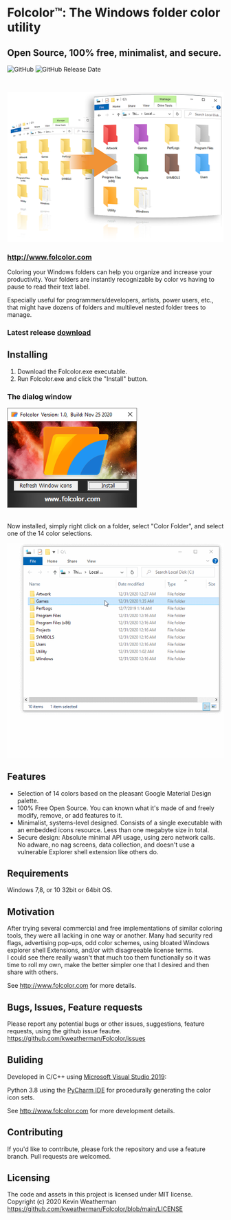 # Folcolor™: The Windows folder color utility
## Open Source, 100% free, minimalist, and secure.

![GitHub](https://img.shields.io/github/license/kweatherman/Folcolor)
![GitHub Release Date](https://img.shields.io/github/release-date/kweatherman/Folcolor)

</br>

![Folcolor Logo](readme_assets/before_after_header_trans_img_s.png)

### http://www.folcolor.com  

Coloring your Windows folders can help you organize and increase your productivity. Your folders are instantly recognizable by color vs having to pause to read their text label.  

Especially useful for programmers/developers, artists, power users, etc., that might have dozens of folders and multilevel nested folder trees to manage.  

### Latest release [download](https://github.com/kweatherman/Folcolor/releases/)

## Installing
1) Download the Folcolor.exe executable.  
2) Run Folcolor.exe and click the "Install" button.
 
### The dialog window
![Folcolor Logo](readme_assets/ui_screenshot_install.png)  

</br>
Now installed, simply right click on a folder, select "Color Folder", and select one of the 14 color selections.

![Folcolor Logo](readme_assets/set_game_folder_white_anim.gif)

## Features
* Selection of 14 colors based on the pleasant Google Material Design palette.  
* 100% Free Open Source. You can known what it's made of and freely modify, remove, or add features to it.  
* Minimalist, systems-level designed. Consists of a single executable with an embedded icons resource. Less than one megabyte size in total.  
* Secure design: Absolute minimal API usage, using zero network calls. No adware, no nag screens, data collection, and   doesn't use a vulnerable Explorer shell extension like others do.  

## Requirements  
Windows 7,8, or 10 32bit or 64bit OS.

## Motivation
After trying several commercial and free implementations of similar coloring tools, they were all lacking in one way or another.  Many had security red flags, advertising pop-ups, odd color schemes, using bloated Windows explorer shell Extensions, and/or with disagreeable license terms.  
I could see there really wasn't that much too them functionally so it was time to roll my own, make the better simpler one that I desired and then share with others.

See http://www.folcolor.com for more details.

## Bugs, Issues, Feature requests
Please report any potential bugs or other issues, suggestions, feature requests, using the github issue feautre.    
https://github.com/kweatherman/Folcolor/issues  

## Buliding
Developed in C/C++ using [Microsoft Visual Studio 2019](https://visualstudio.microsoft.com):  

Python 3.8 using the [PyCharm IDE](https://www.jetbrains.com/pycharm ) for procedurally generating the color icon sets.   

See http://www.folcolor.com for more development details.  

## Contributing
If you'd like to contribute, please fork the repository and use a feature
branch. Pull requests are welcomed.

## Licensing
The code and assets in this project is licensed under MIT license.  
Copyright (c) 2020 Kevin Weatherman  
https://github.com/kweatherman/Folcolor/blob/main/LICENSE


